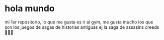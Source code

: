 # hola mundo 
mi 1er repositorio, 
lo  que me gusta es ir al gym, 
me gusta mucho los que son los juegos de sagas de historias antiguas ej la saga de assasins creeds 
👾👾👾
